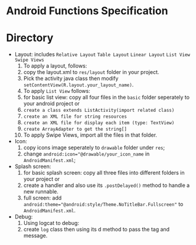 Android Functions Specification
=
Directory
=
* Layout: 
  includes
  `Relative Layout` `Table Layout` `Linear Layout` `List View` `Swipe Views`
  1. To apply a layout, follows:
    1. copy the layout.xml to `res/layout` folder in your project.
    2. Pick the activity java class then modify `setContentView(R.layout.your_layout_name)`.
  2. To apply `List View` follows:
    1.  for basic list view:
    copy all four files in the `basic` folder seperately to your android project or
    2. `create a class extends ListActivity(import related class)`
    3. `create an XML file for string resources`
    4. `create an XML file for display each item (type: TextView)`
    5. `create ArrayAdapter to get the string[]`
  3. To apply Swipe Views, import all the files in that folder.
* Icon:
  1. copy icons image seperately to `drawable` folder under `res`;
  2. change `android:icon="@drawable/your_icon_name` in `AndroidManifest.xml`;
* Splash screen:
  1. for basic splash screen:
  copy all three files into different folders in your project or
  2. create a handler and also use its `.postDelayed()` method to handle a new runnable.
  3. full screen: add `android:theme="@android:style/Theme.NoTitleBar.Fullscreen"` to `AndroidManifest.xml`.
* Debug:
  1. Using logcat to debug:
  2. create `log` class then using its d method to pass the tag and message.

